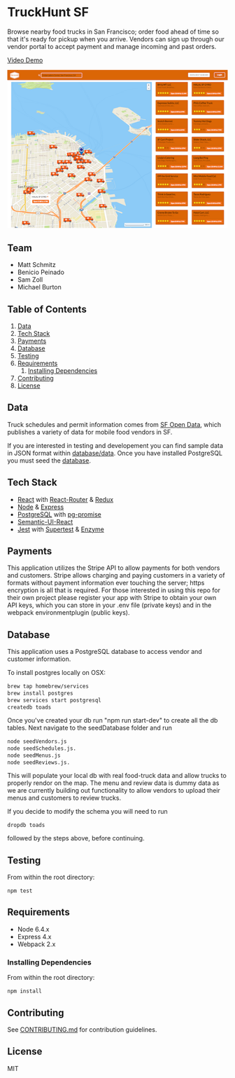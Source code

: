 # TruckHunt SF

Browse nearby food trucks in San Francisco; order food ahead of time so that it's ready for pickup when you arrive. Vendors can sign up through our vendor portal to accept payment and manage incoming and past orders. 

[Video Demo](https://www.youtube.com/watch?v=iVUxqjB9uu4)

![Homepage Screenshot](screenshots/truck-hunt-static-8in.png "Homepage")

## Team

  - Matt Schmitz
  - Benicio Peinado
  - Sam Zoll
  - Michael Burton

## Table of Contents

1. [Data](#data)
1. [Tech Stack](#tech-stack)
1. [Payments](#payments)
1. [Database](#database)
1. [Testing](#testing)
1. [Requirements](#requirements)
    1. [Installing Dependencies](#installing-dependencies)
1. [Contributing](#contributing)
1. [License](#license)

## Data

Truck schedules and permit information comes from [SF Open Data], which publishes a variety of data for mobile food vendors in SF.

If you are interested in testing and developement you can find sample data in JSON format within [database/data](database/data).  Once you have installed PostgreSQL you must seed the [database](#database). 

## Tech Stack
  - [React] with [React-Router] & [Redux]
  - [Node] & [Express]
  - [PostgreSQL] with [pg-promise]
  - [Semantic-UI-React]
  - [Jest] with [Supertest] & [Enzyme]

## Payments

This application utilizes the Stripe API to allow payments for both vendors and customers. Stripe allows charging and paying customers in a variety of formats without payment information ever touching the server; https encryption is all that is required. For those interested in using this repo for their own project please register your app with Stripe to obtain your own API keys, which you can store in your .env file (private keys) and in the webpack environmentplugin (public keys). 

## Database

This application uses a PostgreSQL database to access vendor and customer information. 

To install postgres locally on OSX:
```
brew tap homebrew/services
brew install postgres
brew services start postgresql
createdb toads
```

Once you've created your db run "npm run start-dev" to create all the db tables. Next navigate to the seedDatabase folder and run 
```
node seedVendors.js
node seedSchedules.js.
node seedMenus.js
node seedReviews.js.  
```

This will populate your local db with real food-truck data and allow trucks to properly rendor on the map. The menu and review data is dummy data as we are currently building out functionality to allow vendors to upload their menus and customers to review trucks.

If you decide to modify the schema you will need to run
```
dropdb toads
```
followed by the steps above, before continuing.

## Testing

From within the root directory:
```
npm test
```

## Requirements

- Node 6.4.x
- Express 4.x
- Webpack 2.x

### Installing Dependencies

From within the root directory:
```
npm install
```

## Contributing

See [CONTRIBUTING.md](CONTRIBUTING.md) for contribution guidelines.

## License

MIT

[Live Site]:http://www.truckhuntsf.com
[SF Open Data]:https://datasf.org/opendata/
[React-Router]:https://github.com/ReactTraining/react-router
[React]:https://github.com/facebook/react
[Redux]:https://github.com/reactjs/redux
[Node]:https://github.com/nodejs
[Express]:https://github.com/expressjs/express
[PostgreSQL]:https://www.postgresql.org/
[pg-promise]:https://github.com/vitaly-t/pg-promise
[Semantic-UI-React]:https://github.com/Semantic-Org/Semantic-UI-React
[Jest]:https://github.com/facebook/jest
[Supertest]:https://github.com/visionmedia/supertest
[Enzyme]:https://github.com/airbnb/enzyme
